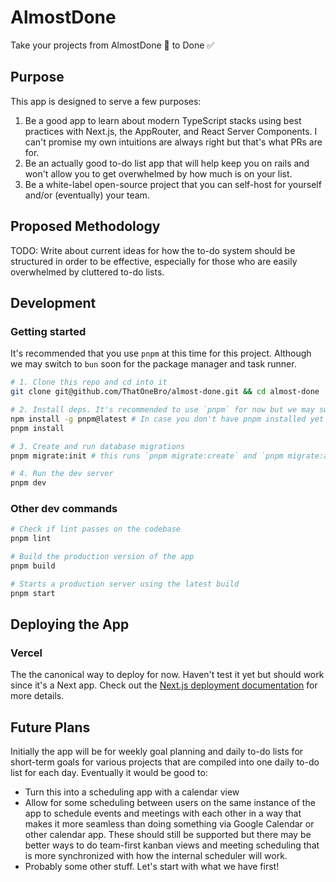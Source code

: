 # AlmostDone
Take your projects from AlmostDone 🚧 to Done ✅

## Purpose
This app is designed to serve a few purposes:
1. Be a good app to learn about modern TypeScript stacks using best practices with Next.js, the AppRouter, and React Server Components. I can't promise my own intuitions are always right but that's what PRs are for.
2. Be an actually good to-do list app that will help keep you on rails and won't allow you to get overwhelmed by how much is on your list.
3. Be a white-label open-source project that you can self-host for yourself and/or (eventually) your team.

## Proposed Methodology
TODO: Write about current ideas for how the to-do system should be structured in order to be effective, especially for those who are easily overwhelmed by cluttered to-do lists.

## Development
### Getting started
It's recommended that you use `pnpm` at this time for this project. Although we may switch to `bun` soon for the package manager and task runner.

```bash
# 1. Clone this repo and cd into it
git clone git@github.com/ThatOneBro/almost-done.git && cd almost-done

# 2. Install deps. It's recommended to use `pnpm` for now but we may switch to `bun` soon. 
npm install -g pnpm@latest # In case you don't have pnpm installed yet
pnpm install

# 3. Create and run database migrations
pnpm migrate:init # this runs `pnpm migrate:create` and `pnpm migrate:apply` sequentially

# 4. Run the dev server
pnpm dev
```

### Other dev commands
```bash
# Check if lint passes on the codebase
pnpm lint

# Build the production version of the app
pnpm build

# Starts a production server using the latest build
pnpm start
```

## Deploying the App
### Vercel
The the canonical way to deploy for now. Haven't test it yet but should work since it's a Next app.
Check out the [Next.js deployment documentation](https://nextjs.org/docs/deployment) for more details.

## Future Plans
Initially the app will be for weekly goal planning and daily to-do lists for short-term goals for various projects that are compiled into one daily to-do list for each day.
Eventually it would be good to:
* Turn this into a scheduling app with a calendar view
* Allow for some scheduling between users on the same instance of the app to schedule events and meetings with each other in a way that makes it more seamless than doing something via Google Calendar or other calendar app. These should still be supported but there may be better ways to do
team-first kanban views and meeting scheduling that is more synchronized with how the internal scheduler will work.
* Probably some other stuff. Let's start with what we have first!
